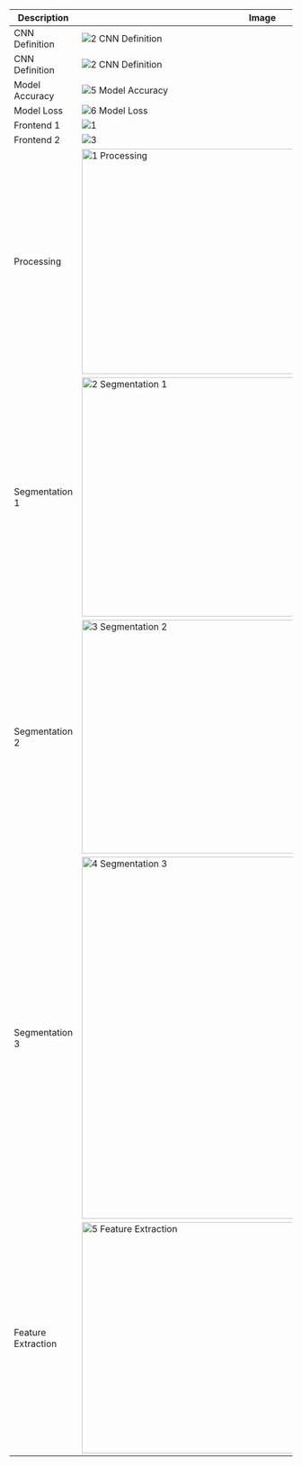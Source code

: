 | **Description** | **Image** |
|---|---|
| CNN Definition | ![2  CNN Definition](https://github.com/user-attachments/assets/125c1501-ea06-45e8-926a-1342cd312e26) |
| CNN Definition | ![2  CNN Definition](https://github.com/user-attachments/assets/04041a25-af21-4e89-b160-ef156b038477) |
| Model Accuracy | ![5  Model Accuracy](https://github.com/user-attachments/assets/ab217aec-f18a-4131-bb82-819a4ceb9b56) |
| Model Loss | ![6  Model Loss](https://github.com/user-attachments/assets/63560d83-3313-49b8-b8fa-4fb4ca6521a3) |
| Frontend 1 | ![1](https://github.com/user-attachments/assets/cf8ccfb8-81b0-497c-8d1c-a681888866cb) |
| Frontend 2 | ![3](https://github.com/user-attachments/assets/f5e44709-5abf-4813-b712-22b249b087da) |
| Processing | <img width="400" alt="1  Processing" src="https://github.com/user-attachments/assets/200d99e2-0e53-4a95-a328-cb57e5bf91f1"> |
| Segmentation 1 | <img width="425" alt="2  Segmentation 1" src="https://github.com/user-attachments/assets/16d19e2e-cb1f-4010-b6fb-55247def8c0a"> |
| Segmentation 2 | <img width="415" alt="3  Segmentation 2" src="https://github.com/user-attachments/assets/80ee8197-dc08-4f27-9729-bced7a2026b2"> |
| Segmentation 3 | <img width="643" alt="4  Segmentation 3" src="https://github.com/user-attachments/assets/399e74e0-d89a-438a-a337-1c8a35121181"> |
| Feature Extraction | <img width="411" alt="5  Feature Extraction" src="https://github.com/user-attachments/assets/954c8c4f-2e9a-4453-a084-b43609861470"> |
